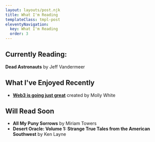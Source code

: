 ```yaml
---
layout: layouts/post.njk
title: What I'm Reading
templateClass: tmpl-post
eleventyNavigation:
  key: What I'm Reading
  order: 3
---
```


## Currently Reading: 
**Dead Astronauts** by Jeff Vandermeer

## What I've Enjoyed Recently
- **[Web3 is going just great](https://web3isgoinggreat.com/)** created by Molly White

## Will Read Soon
- **All My Puny Sorrows** by Miriam Towers
- **Desert Oracle: Volume 1: Strange True Tales from the American Southwest** by Ken Layne
